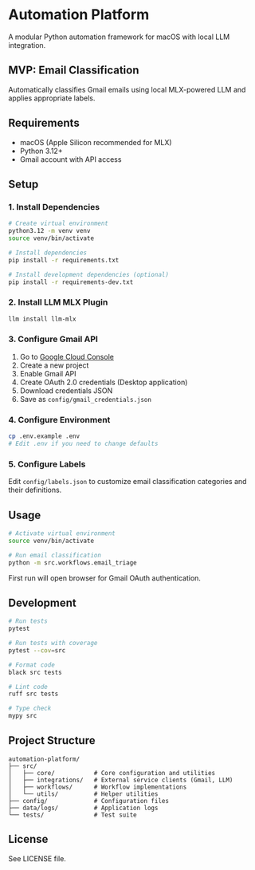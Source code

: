 # Automation Platform

A modular Python automation framework for macOS with local LLM integration.

## MVP: Email Classification

Automatically classifies Gmail emails using local MLX-powered LLM and applies appropriate labels.

## Requirements

- macOS (Apple Silicon recommended for MLX)
- Python 3.12+
- Gmail account with API access

## Setup

### 1. Install Dependencies

```bash
# Create virtual environment
python3.12 -m venv venv
source venv/bin/activate

# Install dependencies
pip install -r requirements.txt

# Install development dependencies (optional)
pip install -r requirements-dev.txt
```

### 2. Install LLM MLX Plugin

```bash
llm install llm-mlx
```

### 3. Configure Gmail API

1. Go to [Google Cloud Console](https://console.cloud.google.com/)
2. Create a new project
3. Enable Gmail API
4. Create OAuth 2.0 credentials (Desktop application)
5. Download credentials JSON
6. Save as `config/gmail_credentials.json`

### 4. Configure Environment

```bash
cp .env.example .env
# Edit .env if you need to change defaults
```

### 5. Configure Labels

Edit `config/labels.json` to customize email classification categories and their definitions.

## Usage

```bash
# Activate virtual environment
source venv/bin/activate

# Run email classification
python -m src.workflows.email_triage
```

First run will open browser for Gmail OAuth authentication.

## Development

```bash
# Run tests
pytest

# Run tests with coverage
pytest --cov=src

# Format code
black src tests

# Lint code
ruff src tests

# Type check
mypy src
```

## Project Structure

```
automation-platform/
├── src/
│   ├── core/           # Core configuration and utilities
│   ├── integrations/   # External service clients (Gmail, LLM)
│   ├── workflows/      # Workflow implementations
│   └── utils/          # Helper utilities
├── config/             # Configuration files
├── data/logs/          # Application logs
└── tests/              # Test suite
```

## License

See LICENSE file.
